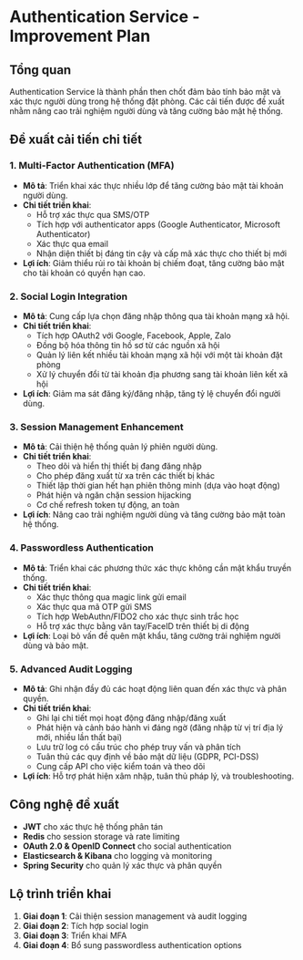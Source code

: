 # Authentication Service - Improvement Plan

## Tổng quan

Authentication Service là thành phần then chốt đảm bảo tính bảo mật và xác thực người dùng trong hệ thống đặt phòng. Các cải tiến được đề xuất nhằm nâng cao trải nghiệm người dùng và tăng cường bảo mật hệ thống.

## Đề xuất cải tiến chi tiết

### 1. Multi-Factor Authentication (MFA)
- **Mô tả**: Triển khai xác thực nhiều lớp để tăng cường bảo mật tài khoản người dùng.
- **Chi tiết triển khai**:
  - Hỗ trợ xác thực qua SMS/OTP
  - Tích hợp với authenticator apps (Google Authenticator, Microsoft Authenticator)
  - Xác thực qua email
  - Nhận diện thiết bị đáng tin cậy và cấp mã xác thực cho thiết bị mới
- **Lợi ích**: Giảm thiểu rủi ro tài khoản bị chiếm đoạt, tăng cường bảo mật cho tài khoản có quyền hạn cao.

### 2. Social Login Integration
- **Mô tả**: Cung cấp lựa chọn đăng nhập thông qua tài khoản mạng xã hội.
- **Chi tiết triển khai**:
  - Tích hợp OAuth2 với Google, Facebook, Apple, Zalo
  - Đồng bộ hóa thông tin hồ sơ từ các nguồn xã hội
  - Quản lý liên kết nhiều tài khoản mạng xã hội với một tài khoản đặt phòng
  - Xử lý chuyển đổi từ tài khoản địa phương sang tài khoản liên kết xã hội
- **Lợi ích**: Giảm ma sát đăng ký/đăng nhập, tăng tỷ lệ chuyển đổi người dùng.

### 3. Session Management Enhancement
- **Mô tả**: Cải thiện hệ thống quản lý phiên người dùng.
- **Chi tiết triển khai**:
  - Theo dõi và hiển thị thiết bị đang đăng nhập
  - Cho phép đăng xuất từ xa trên các thiết bị khác
  - Thiết lập thời gian hết hạn phiên thông minh (dựa vào hoạt động)
  - Phát hiện và ngăn chặn session hijacking
  - Cơ chế refresh token tự động, an toàn
- **Lợi ích**: Nâng cao trải nghiệm người dùng và tăng cường bảo mật toàn hệ thống.

### 4. Passwordless Authentication
- **Mô tả**: Triển khai các phương thức xác thực không cần mật khẩu truyền thống.
- **Chi tiết triển khai**:
  - Xác thực thông qua magic link gửi email
  - Xác thực qua mã OTP gửi SMS
  - Tích hợp WebAuthn/FIDO2 cho xác thực sinh trắc học
  - Hỗ trợ xác thực bằng vân tay/FaceID trên thiết bị di động
- **Lợi ích**: Loại bỏ vấn đề quên mật khẩu, tăng cường trải nghiệm người dùng và bảo mật.

### 5. Advanced Audit Logging
- **Mô tả**: Ghi nhận đầy đủ các hoạt động liên quan đến xác thực và phân quyền.
- **Chi tiết triển khai**:
  - Ghi lại chi tiết mọi hoạt động đăng nhập/đăng xuất
  - Phát hiện và cảnh báo hành vi đáng ngờ (đăng nhập từ vị trí địa lý mới, nhiều lần thất bại)
  - Lưu trữ log có cấu trúc cho phép truy vấn và phân tích
  - Tuân thủ các quy định về bảo mật dữ liệu (GDPR, PCI-DSS)
  - Cung cấp API cho việc kiểm toán và theo dõi
- **Lợi ích**: Hỗ trợ phát hiện xâm nhập, tuân thủ pháp lý, và troubleshooting.

## Công nghệ đề xuất

- **JWT** cho xác thực hệ thống phân tán
- **Redis** cho session storage và rate limiting
- **OAuth 2.0 & OpenID Connect** cho social authentication
- **Elasticsearch & Kibana** cho logging và monitoring
- **Spring Security** cho quản lý xác thực và phân quyền

## Lộ trình triển khai

1. **Giai đoạn 1**: Cải thiện session management và audit logging
2. **Giai đoạn 2**: Tích hợp social login
3. **Giai đoạn 3**: Triển khai MFA
4. **Giai đoạn 4**: Bổ sung passwordless authentication options
